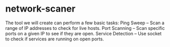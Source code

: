 # network-scaner
The tool we will create can perform a few basic tasks:  Ping Sweep – Scan a range of IP addresses to check for live hosts. Port Scanning – Scan specific ports on a given IP to see if they are open. Service Detection – Use socket to check if services are running on open ports.

